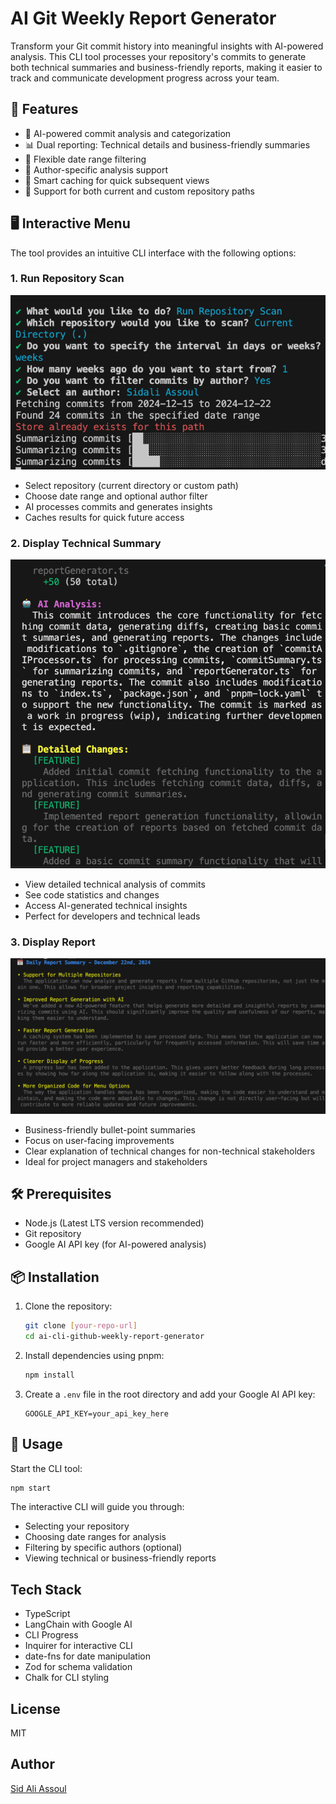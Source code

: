 # AI Git Weekly Report Generator

Transform your Git commit history into meaningful insights with AI-powered analysis. This CLI tool processes your repository's commits to generate both technical summaries and business-friendly reports, making it easier to track and communicate development progress across your team.

## 🎯 Features

- 🤖 AI-powered commit analysis and categorization
- 📊 Dual reporting: Technical details and business-friendly summaries
- 📅 Flexible date range filtering
- 👥 Author-specific analysis support
- 💾 Smart caching for quick subsequent views
- 🔄 Support for both current and custom repository paths

## 🖥️ Interactive Menu

The tool provides an intuitive CLI interface with the following options:

### 1. Run Repository Scan
![Repository Scan](./media/scan-repository.png)
- Select repository (current directory or custom path)
- Choose date range and optional author filter
- AI processes commits and generates insights
- Caches results for quick future access

### 2. Display Technical Summary
![Technical Summary](./media/technical-summary.png)
- View detailed technical analysis of commits
- See code statistics and changes
- Access AI-generated technical insights
- Perfect for developers and technical leads

### 3. Display Report
![Business Summary](./media/business-summary.png)
- Business-friendly bullet-point summaries
- Focus on user-facing improvements
- Clear explanation of technical changes for non-technical stakeholders
- Ideal for project managers and stakeholders

## 🛠️ Prerequisites

- Node.js (Latest LTS version recommended)
- Git repository
- Google AI API key (for AI-powered analysis)

## 📦 Installation

1. Clone the repository:
   ```bash
   git clone [your-repo-url]
   cd ai-cli-github-weekly-report-generator
   ```

2. Install dependencies using pnpm:
   ```bash
   npm install
   ```

3. Create a `.env` file in the root directory and add your Google AI API key:
   ```env
   GOOGLE_API_KEY=your_api_key_here
   ```


## 🚀 Usage

Start the CLI tool:
```bash
npm start
```

The interactive CLI will guide you through:
- Selecting your repository
- Choosing date ranges for analysis
- Filtering by specific authors (optional)
- Viewing technical or business-friendly reports

## Tech Stack

- TypeScript
- LangChain with Google AI
- CLI Progress
- Inquirer for interactive CLI
- date-fns for date manipulation
- Zod for schema validation
- Chalk for CLI styling

## License

MIT

## Author

[Sid Ali Assoul](https://github.com/stormsidali2001)
